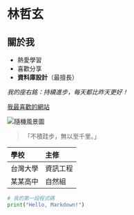 # 林哲玄

## 關於我
* 熱愛學習
* 喜歡分享
* **資料庫設計**（最擅長）

*我的座右銘：持續進步，每天都比昨天更好！*

[我最喜歡的網站](https://www.wikipedia.org)

![隨機風景圖](https://picsum.photos/400/200)

> 「不積跬步，無以至千里。」

| 學校 | 主修 |
|:----|:----|
| 台灣大學 | 資訊工程 |
| 某某高中 | 自然組 |

```python
# 我的第一段程式碼
print("Hello, Markdown!")
